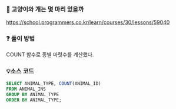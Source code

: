 ### 🔗 고양이와 개는 몇 마리 있을까
https://school.programmers.co.kr/learn/courses/30/lessons/59040

### ❓ 풀이 방법
COUNT 함수로 종별 마릿수를 계산했다.

### 💡소스 코드
````sql
SELECT ANIMAL_TYPE, COUNT(ANIMAL_ID)
FROM ANIMAL_INS
GROUP BY ANIMAL_TYPE
ORDER BY ANIMAL_TYPE;
````